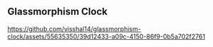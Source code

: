 ## Glassmorphism Clock


https://github.com/visshal14/glassmorphism-clock/assets/55635350/39d12433-a09c-4150-86f9-0b5a702f2761

